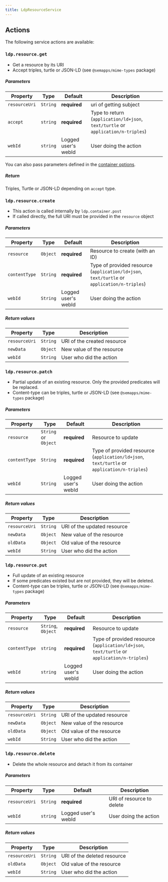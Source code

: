 ```yaml
---
title: LdpResourceService
---
```


## Actions

The following service actions are available:


### `ldp.resource.get`
* Get a resource by its URI
* Accept triples, turtle or JSON-LD (see `@semapps/mime-types` package)

##### Parameters
| Property | Type | Default | Description |
| -------- | ---- | ------- | ----------- |
| `resourceUri` | `String`  | **required** | uri of getting subject |
| `accept` | `string` | **required** | Type to return (`application/ld+json`, `text/turtle` or `application/n-triples`) |
| `webId` | `string` | Logged user's webId | User doing the action |

You can also pass parameters defined in the [container options](index#container-options).

##### Return
Triples, Turtle or JSON-LD depending on `accept` type.


### `ldp.resource.create`
* This action is called internally by `ldp.container.post`
* If called directly, the full URI must be provided in the `resource` object

##### Parameters
| Property | Type | Default | Description                                                                                 |
| -------- | ---- | ------- |---------------------------------------------------------------------------------------------|
| `resource` | `Object`  | **required** | Resource to create (with an ID)                                                             |
| `contentType` | `String` | **required** | Type of provided resource (`application/ld+json`, `text/turtle` or `application/n-triples`) |
| `webId` | `String` | Logged user's webId | User doing the action                                                                       |

##### Return values
| Property      | Type     | Description                 |
|---------------|----------|-----------------------------|
| `resourceUri` | `String` | URI of the created resource |
| `newData`     | `Object` | New value of the resource   |
| `webId`       | `String` | User who did the action     |


### `ldp.resource.patch`
* Partial update of an existing resource. Only the provided predicates will be replaced.
* Content-type can be triples, turtle or JSON-LD (see `@semapps/mime-types` package)

##### Parameters
| Property | Type | Default | Description |
| -------- | ---- | ------- | ----------- |
| `resource` | `String` or `Object`  | **required** | Resource to update |
| `contentType` | `String` | **required** | Type of provided resource (`application/ld+json`, `text/turtle` or `application/n-triples`) |
| `webId` | `String` | Logged user's webId | User doing the action |

##### Return values
| Property      | Type     | Description                 |
|---------------|----------|-----------------------------|
| `resourceUri` | `String` | URI of the updated resource |
| `newData`     | `Object` | New value of the resource   |
| `oldData`     | `Object` | Old value of the resource   |
| `webId`       | `String` | User who did the action     |


### `ldp.resource.put`
* Full update of an existing resource
* If some predicates existed but are not provided, they will be deleted.
* Content-type can be triples, turtle or JSON-LD (see `@semapps/mime-types` package)

##### Parameters
| Property | Type | Default | Description |
| -------- | ---- | ------- | ----------- |
| `resource` | `String`, `Object`  | **required** | Resource to update |
| `contentType` | `string` | **required** | Type of provided resource (`application/ld+json`, `text/turtle` or `application/n-triples`) |
| `webId` | `string` | Logged user's webId | User doing the action |

##### Return values
| Property      | Type     | Description                 |
|---------------|----------|-----------------------------|
| `resourceUri` | `String` | URI of the updated resource |
| `newData`     | `Object` | New value of the resource   |
| `oldData`     | `Object` | Old value of the resource   |
| `webId`       | `String` | User who did the action     |


### `ldp.resource.delete`
* Delete the whole resource and detach it from its container

##### Parameters
| Property | Type | Default | Description |
| -------- | ---- | ------- | ----------- |
| `resourceUri` | `String`| **required** | URI of resource to delete |
| `webId` | `string` | Logged user's webId | User doing the action |

##### Return values
| Property      | Type     | Description                 |
|---------------|----------|-----------------------------|
| `resourceUri` | `String` | URI of the deleted resource |
| `oldData`     | `Object` | Old value of the resource   |
| `webId`       | `String` | User who did the action     |